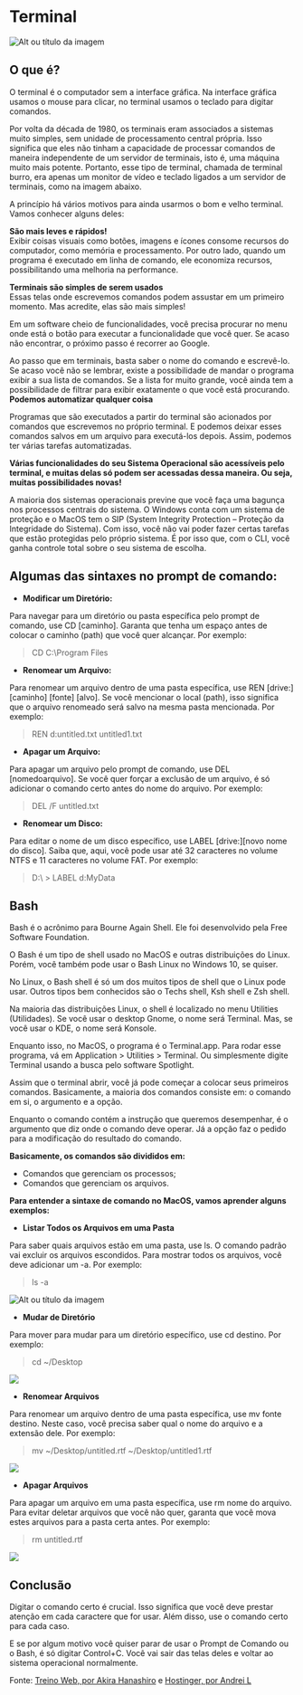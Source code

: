 # **Terminal**

![Alt ou título da imagem](/imagens/ilustracao_terminal.jpeg)


## O que é?

O terminal é o computador sem a interface gráfica.
Na interface gráfica usamos o mouse para clicar, no terminal usamos o teclado para digitar comandos.  

Por volta da década de 1980, os terminais eram associados a sistemas muito simples, sem unidade de processamento central própria. Isso significa que eles não tinham a capacidade de processar comandos de maneira independente de um servidor de terminais, isto é, uma máquina muito mais potente. Portanto, esse tipo de terminal, chamada de terminal burro, era apenas um monitor de vídeo e teclado ligados a um servidor de terminais, como na imagem abaixo.  

A princípio há vários motivos para ainda usarmos o bom e velho terminal. Vamos conhecer alguns deles:

**São mais leves e rápidos!**  
Exibir coisas visuais como botões, imagens e ícones consome recursos do computador, como memória e processamento. Por outro lado, quando um programa é executado em linha de comando, ele economiza recursos, possibilitando uma melhoria na performance.

**Terminais são simples de serem usados**  
Essas telas onde escrevemos comandos podem assustar em um primeiro momento. Mas acredite, elas são mais simples!

Em um software cheio de funcionalidades, você precisa procurar no menu onde está o botão para executar a funcionalidade que você quer. Se acaso não encontrar, o próximo passo é recorrer ao Google.

Ao passo que em terminais, basta saber o nome do comando e escrevê-lo. Se acaso você não se lembrar, existe a possibilidade de mandar o programa exibir a sua lista de comandos. Se a lista for muito grande, você ainda tem a possibilidade de filtrar para exibir exatamente o que você está procurando.
**Podemos automatizar qualquer coisa**  

Programas que são executados a partir do terminal são acionados por comandos que escrevemos no próprio terminal. E podemos deixar esses comandos salvos em um arquivo para executá-los depois. Assim, podemos ter várias tarefas automatizadas.

**Várias funcionalidades do seu Sistema Operacional são acessíveis pelo terminal, e muitas delas só podem ser acessadas dessa maneira. Ou seja, muitas possibilidades novas!**  

A maioria dos sistemas operacionais previne que você faça uma bagunça nos processos centrais do sistema. O Windows conta com um sistema de proteção e o MacOS tem o SIP (System Integrity Protection – Proteção da Integridade do Sistema). Com isso, você não vai poder fazer certas tarefas que estão protegidas pelo próprio sistema. É por isso que, com o CLI, você ganha controle total sobre o seu sistema de escolha.

## **Algumas das sintaxes no prompt de comando:**

- **Modificar um Diretório:**  

Para navegar para um diretório ou pasta específica pelo prompt de comando, use CD [caminho]. Garanta que tenha um espaço antes de colocar o caminho (path) que você quer alcançar. Por exemplo:  

>CD C:\Program Files

- **Renomear um Arquivo:**  

Para renomear um arquivo dentro de uma pasta específica, use REN [drive:][caminho] [fonte] [alvo]. Se você mencionar o local (path), isso significa que o arquivo renomeado será salvo na mesma pasta mencionada. Por exemplo:
>REN d:untitled.txt untitled1.txt  

- **Apagar um Arquivo:**  

Para apagar um arquivo pelo prompt de comando, use DEL [nomedoarquivo]. Se você quer forçar a exclusão de um arquivo, é só adicionar o comando certo antes do nome do arquivo. Por exemplo:  
>DEL /F untitled.txt  

- **Renomear um Disco:**  

Para editar o nome de um disco específico, use LABEL [drive:][novo nome do disco]. Saiba que, aqui, você pode usar até 32 caracteres no volume NTFS e 11 caracteres no volume FAT. Por exemplo:
>D:\ > LABEL d:MyData  

## Bash
Bash é o acrônimo para Bourne Again Shell. Ele foi desenvolvido pela Free Software Foundation. 

O Bash é um tipo de shell usado no MacOS e outras distribuições do Linux. Porém, você também pode usar o Bash Linux no Windows 10, se quiser.

No Linux, o Bash shell é só um dos muitos tipos de shell que o Linux pode usar. Outros tipos bem conhecidos são o Techs shell, Ksh shell e Zsh shell. 

Na maioria das distribuições Linux, o shell é localizado no menu Utilities (Utilidades). Se você usar o desktop Gnome, o nome será Terminal. Mas, se você usar o KDE, o nome será Konsole. 

Enquanto isso, no MacOS, o programa é o Terminal.app. Para rodar esse programa, vá em Application > Utilities > Terminal. Ou simplesmente digite Terminal usando a busca pelo software Spotlight. 

Assim que o terminal abrir, você já pode começar a colocar seus primeiros comandos. Basicamente, a maioria dos comandos consiste em: o comando em si, o argumento e a opção.  

Enquanto o comando contém a instrução que queremos desempenhar, é o argumento que diz onde o comando deve operar. Já a opção faz o pedido para a modificação do resultado do comando.

**Basicamente, os comandos são divididos em:**

- Comandos que gerenciam os processos;  
- Comandos que gerenciam os arquivos.  

**Para entender a sintaxe de comando no MacOS, vamos aprender alguns exemplos:**

- **Listar Todos os Arquivos em uma Pasta**  

Para saber quais arquivos estão em uma pasta, use ls. O comando padrão vai excluir os arquivos escondidos. Para mostrar todos os arquivos, você deve adicionar um -a. Por exemplo:
>ls -a

![Alt ou título da imagem](/imagens/ls.png)  
- **Mudar de Diretório**  

Para mover para mudar para um diretório específico, use cd destino. Por exemplo:
>cd ~/Desktop  

![](/imagens/mudar_diretorio.jpeg)  


- **Renomear Arquivos**  

Para renomear um arquivo dentro de uma pasta específica, use mv fonte destino. Neste caso, você precisa saber qual o nome do arquivo e a extensão dele. Por exemplo:  
>mv ~/Desktop/untitled.rtf ~/Desktop/untitled1.rtf  

![](/imagens/renomear_arquivo.png)

- **Apagar Arquivos**

Para apagar um arquivo em uma pasta específica, use rm nome do arquivo. Para evitar deletar arquivos que você não quer, garanta que você mova estes arquivos para a pasta certa antes. Por exemplo:  

>rm untitled.rtf  

![](/imagens/apagar_arquivos.jpeg)

## Conclusão  

Digitar o comando certo é crucial. Isso significa que você deve prestar atenção em cada caractere que for usar. Além disso, use o comando certo para cada caso.

E se por algum motivo você quiser parar de usar o Prompt de Comando ou o Bash, é só digitar Control+C. Você vai sair das telas deles e voltar ao sistema operacional normalmente.  



Fonte: [Treino Web, por Akira Hanashiro](https://www.treinaweb.com.br/blog/por-que-ainda-usamos-o-terminal) e 
[Hostinger, por Andrei L](https://www.hostinger.com.br/tutoriais/o-que-e-cli)